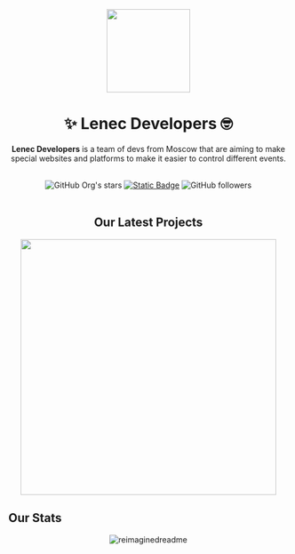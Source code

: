 
<div align="center"><img src="https://github.com/lenec-dev/.github-private/assets/119779337/2a3dcda4-44e3-41cf-bd18-00f4fd482f34" align="center" width="150">

<h1 align="center">✨ Lenec Developers 🤓</h1>


<strong>Lenec Developers</strong> is a team of devs from Moscow that are aiming to make special websites and platforms to make it easier to control different events.
</div>

<br>
<div align="center">
  <img alt="GitHub Org's stars" src="https://img.shields.io/github/stars/lenec-dev?style=for-the-badge&labelColor=%23202733&color=%23FCE6B7">
  <a href="https://t.me/tmasikt"><img alt="Static Badge" src="https://img.shields.io/badge/telegram-%237AABFF?style=for-the-badge"></a>
  <img alt="GitHub followers" src="https://img.shields.io/github/followers/lenec-dev?style=for-the-badge&labelColor=%23202733&color=%23F78D8D">


</div>

<br>
<div align="center">
<h2>Our Latest Projects</h2>

  <a href="https://github.com/lenec-dev/sconf"><img src="https://github-link-card.s3.ap-northeast-1.amazonaws.com/lenec-dev/sconf.png" width="460px"></a>
</div>

## Our Stats
<div align="center" ><img src="https://myreadme.vercel.app/api/embed/YOURUSERNAME?panels=userstatistics,toprepositories,toplanguages,commitgraph" alt="reimaginedreadme" /></div>

